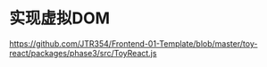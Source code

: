 # 实现虚拟DOM


https://github.com/JTR354/Frontend-01-Template/blob/master/toy-react/packages/phase3/src/ToyReact.js